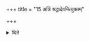 +++
title = "15 अत्रिं श्रद्धादेवमित्युक्तम्"

+++

<details><summary>थिते</summary>

अत्रिं श्रद्धादेवमित्युक्तम् १५
</details>
